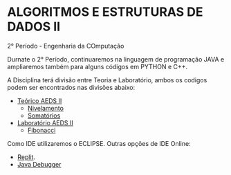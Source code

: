 # ALGORITMOS E ESTRUTURAS DE DADOS II
2° Período - Engenharia da COmputação

Durnate o 2° Período, continuaremos na linguagem de programação JAVA e ampliaremos também para alguns códigos em PYTHON e C++.

A Disciplina terá divisão entre Teoria e Laboratório, ambos os codigos podem ser encontrados nas divisões abaixo:

- [Teórico AEDS II]()
    - [Nivelamento]()
    - [Somatórios]()
- [Laboratório AEDS II]()
    - [Fibonacci](#)

Como IDE utilizaremos o ECLIPSE. Outras opções de IDE Online:
- [Replit](https://replit.com/languages/java10).
- [Java Debugger](https://www.onlinegdb.com/online_java_debugger)